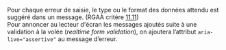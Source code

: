 Pour chaque erreur de saisie, le type ou le format des données attendu est suggéré dans un message. (RGAA critère [11.11](https://accessibilite.public.lu/fr/rgaa4.1.2/criteres.html#crit-11-11))\
Pour annoncer au lecteur d'écran les messages ajoutés suite à une validation à la volée (*realtime form validation*), on ajoutera l’attribut `aria-live="assertive"` au message d’erreur.